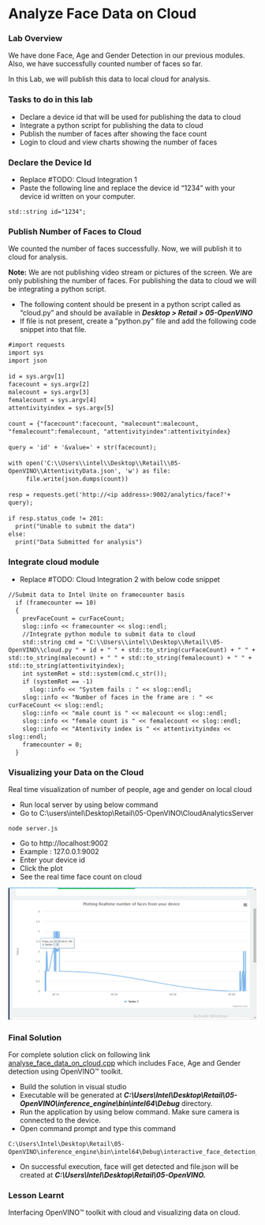 # Analyze Face Data on Cloud
### Lab Overview
We have done Face, Age and Gender Detection in our previous modules. Also, we have successfully counted number of faces so far.

In this Lab, we will publish this data to local cloud for analysis.
### Tasks to do in this lab
- Declare a device id that will be used for publishing the data to cloud
- Integrate a python script for publishing the data to cloud
- Publish the number of faces after showing the face count
- Login to cloud and view charts showing the number of faces

### Declare the Device Id
- Replace #TODO: Cloud Integration 1
- Paste the following line and replace the device id “1234” with your device id written on your computer.

```
std::string id="1234";
```

### Publish Number of Faces to Cloud
We counted the number of faces successfully. Now, we will publish it to cloud for analysis.       

**Note:** We are not publishing video stream or pictures of the screen. We are only publishing the number of faces. For publishing the data to cloud we will be integrating a python script.
- The following content should be present in a python script called as “cloud.py” and should be available in ***Desktop > Retail > 05-OpenVINO***
- If file is not present, create a "python.py" file and add the following code snippet into that file.

```
#import requests
import sys
import json

id = sys.argv[1]
facecount = sys.argv[2]
malecount = sys.argv[3]
femalecount = sys.argv[4]
attentivityindex = sys.argv[5]

count = {"facecount":facecount, "malecount":malecount, "femalecount":femalecount, "attentivityindex":attentivityindex}

query = 'id' + '&value=' + str(facecount);

with open('C:\\Users\\intel\\Desktop\\Retail\\05-OpenVINO\\AttentivityData.json', 'w') as file:
     file.write(json.dumps(count))

resp = requests.get('http://<ip address>:9002/analytics/face?'+ query);

if resp.status_code != 201:
  print("Unable to submit the data")
else:
  print("Data Submitted for analysis")
 ```
### Integrate cloud module
- Replace #TODO: Cloud Integration 2 with below code snippet

```
//Submit data to Intel Unite on framecounter basis
  if (framecounter == 10)
  {
    prevFaceCount = curFaceCount;
    slog::info << framecounter << slog::endl;
    //Integrate python module to submit data to cloud
    std::string cmd = "C:\\Users\\intel\\Desktop\\Retail\\05-OpenVINO\\cloud.py " + id + " " + std::to_string(curFaceCount) + " " + std::to_string(malecount) + " " + std::to_string(femalecount) + " " + std::to_string(attentivityindex);
    int systemRet = std::system(cmd.c_str());
    if (systemRet == -1)
      slog::info << "System fails : " << slog::endl;
    slog::info << "Number of faces in the frame are : " << curFaceCount << slog::endl;
    slog::info << "male count is " << malecount << slog::endl;
    slog::info << "female count is " << femalecount << slog::endl;
    slog::info << "Atentivity index is " << attentivityindex << slog::endl;
    framecounter = 0;
  }
```
### Visualizing your Data on the Cloud
Real time visualization of number of people, age and gender on local cloud
- Run local server by using below command
- Go to C:\users\intel\Desktop\Retail\05-OpenVINO\CloudAnalyticsServer

```
node server.js
 ```
- Go to http://localhost:9002
- Example : 127.0.0.1:9002
- Enter your device id
- Click the plot
- See the real time face count on cloud

![](images/cloudAnalysis.png)

###  Final Solution
For complete solution click on following link [analyse_face_data_on_cloud.cpp](./solutions/cloudanalysis.md) which includes Face, Age and Gender detection using OpenVINO™ toolkit.

- Build the solution in visual studio
- Executable will be generated at ***C:\Users\Intel\Desktop\Retail\05-OpenVINO\inference_engine\bin\intel64\Debug*** directory.
- Run the application by using below command. Make sure camera is connected to the device.
- Open command prompt and type this command

```
C:\Users\Intel\Desktop\Retail\05-OpenVINO\inference_engine\bin\intel64\Debug\interactive_face_detection_sample.exe
 ```
- On successful execution, face will get detected and file.json will be created at ***C:\Users\Intel\Desktop\Retail\05-OpenVINO\.***
### Lesson Learnt
Interfacing OpenVINO™ toolkit with cloud and visualizing data on cloud.
